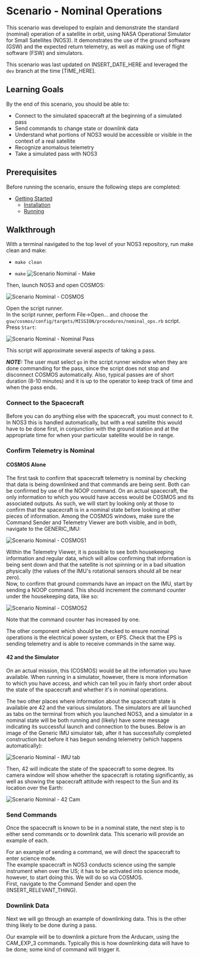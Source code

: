 # Scenario - Nominal Operations

This scenario was developed to explain and demonstrate the standard (nominal) operation of a satellite in orbit, using NASA Operational Simulator for Small Satellites (NOS3).
It demonstrates the use of the ground software (GSW) and the expected return telemetry, as well as making use of flight software (FSW) and simulators.

This scenario was last updated on INSERT_DATE_HERE and leveraged the `dev` branch at the time [TIME_HERE].

## Learning Goals

By the end of this scenario, you should be able to:
 * Connect to the simulated spacecraft at the beginning of a simulated pass
 * Send commands to change state or downlink data
 * Understand what portions of NOS3 would be accessible or visible in the context of a real satellite
 * Recognize anomalous telemetry
 * Take a simulated pass with NOS3

## Prerequisites

Before running the scenario, ensure the following steps are completed:
* [Getting Started](./Getting_Started.md)
  * [Installation](./Getting_Started.md#installation)
  * [Running](./Getting_Started.md#running)


## Walkthrough

With a terminal navigated to the top level of your NOS3 repository, run make clean and make:
 * `make clean`


 * `make`
![Scenario Nominal - Make](./_static/scenario_demo/scenario_demo_make.png)

Then, launch NOS3 and open COSMOS:

![Scenario Nominal - COSMOS](./_static/scenario_demo/scenario_demo_cosmos.png)

Open the script runner.  
In the script runner, perform File->Open... and choose the `gsw/cosmos/config/targets/MISSION/procedures/nominal_ops.rb` script.  
Press `Start`:

![Scenario Nominal - Nominal Pass](./_static/scenario_demo/scenario_nominal.png)

This script will approximate several aspects of taking a pass. 

**_NOTE:_** The user must select `go` in the script runner window when they are done commanding for the pass, since the script does not stop and disconnect COSMOS automatically.
Also, typical passes are of short duration (8-10 minutes) and it is up to the operator to keep track of time and when the pass ends.

### Connect to the Spacecraft

Before you can do anything else with the spacecraft, you must connect to it.  In NOS3 this is handled automatically, but with a real satellite this would have to be done first, in conjunction with the ground station and at the appropriate time for when your particular satellite would be in range.

### Confirm Telemetry is Nominal

#### COSMOS Alone

The first task to confirm that spacecraft telemetry is nominal by checking that data is being downlinked and that commands are being sent.  Both can be confirmed by use of the NOOP command.
On an actual spacecraft, the only information to which you would have access would be COSMOS and its associated outputs.  As such, we will start by looking only at those to confirm that the spacecraft is in a nominal state before looking at other pieces of information.
Among the COSMOS windows, make sure the Command Sender and Telemetry Viewer are both visible, and in both, navigate to the GENERIC_IMU:

![Scenario Nominal - COSMOS1](./_static/scenario_nominal_ops/COSMOS_before_test.png)

Within the Telemetry Viewer, it is possible to see both housekeeping information and regular data, which will allow confirming that information is being sent down and that the satellite is not spinning or in a bad situation physically (the values of the IMU's rotational sensors should all be near zero).  
Now, to confirm that ground commands have an impact on the IMU, start by sending a NOOP command.  This should increment the command counter under the housekeeping data, like so:

![Scenario Nominal - COSMOS2](./_static/scenario_nominal_ops/COSMOS_after_test.png)

Note that the command counter has increased by one.

The other component which should be checked to ensure nominal operations is the electrical power system, or EPS.  Check that the EPS is sending telemetry and is able to receive commands in the same way.

#### 42 and the Simulator

On an actual mission, this (COSMOS) would be all the information you have available.  When running in a simulator, however, there is more information to which you have access, and which can tell you in fairly short order about the state of the spacecraft and whether it's in nominal operations. 

The two other places where information about the spacecraft state is available are 42 and the various simulators.  The simulators are all launched as tabs on the terminal from which you launched NOS3, and a simulator in a nominal state will be both running and (likely) have some message indicating its successful launch and connection to the buses.  Below is an image of the Generic IMU simulator tab, after it has successfully completed construction but before it has begun sending telemetry (which happens automatically):

![Scenario Nominal - IMU tab](./_static/scenario_nominal_ops/IMU_Success.png)

Then, 42 will indicate the state of the spacecraft to some degree.  Its camera window will show whether the spacecraft is rotating significantly, as well as showing the spacecraft attitude with respect to the Sun and its location over the Earth:  

![Scenario Nominal - 42 Cam](./_static/scenario_nominal_ops/42_Nominal.png)

### Send Commands

Once the spacecraft is known to be in a nominal state, the next step is to either send commands or to downlink data.  This scenario will provide an example of each.

For an example of sending a command, we will direct the spacecraft to enter science mode.  
The example spacecraft in NOS3 conducts science using the sample instrument when over the US; it has to be activated into science mode, however, to start doing this.  We will do so via COSMOS.  
First, navigate to the Command Sender and open the (INSERT_RELEVANT_THING).

### Downlink Data

Next we will go through an example of downlinking data.  This is the other thing likely to be done during a pass. 

Our example will be to downlink a picture from the Arducam, using the CAM_EXP_3 commands.  Typically this is how downlinking data will have to be done; some kind of command will trigger it.  






